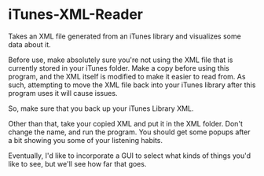 # iTunes-XML-Reader
Takes an XML file generated from an iTunes library and visualizes some data about it.

Before use, make absolutely sure you're not using the XML file that is currently stored in your iTunes folder. Make a copy before using this program, and the XML itself is modified to make it easier to read from. As such, attempting to move the XML file back into your iTunes library after this program uses it will cause issues.

So, make sure that you back up your iTunes Library XML.

Other than that, take your copied XML and put it in the XML folder. Don't change the name, and run the program. You should get some popups after a bit showing you some of your listening habits.

Eventually, I'd like to incorporate a GUI to select what kinds of things you'd like to see, but we'll see how far that goes.
